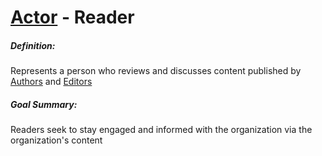 ﻿# [Actor](../../../DocumentTemplates/Actor.md) - Reader

##### Definition:
Represents a person who reviews and discusses content published by [Authors](../Editor/Author/000-Actor-Author.md) and [Editors](../Editor/000-Actor-Editor.md)
 
##### Goal Summary:
Readers seek to stay engaged and informed with the organization via the organization's content